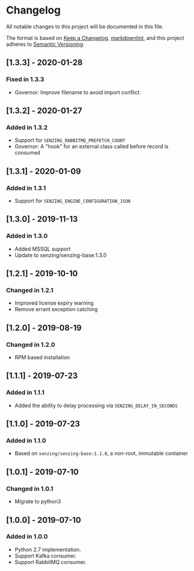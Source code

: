 # Changelog

All notable changes to this project will be documented in this file.

The format is based on [Keep a Changelog](https://keepachangelog.com/en/1.0.0/),
[markdownlint](https://dlaa.me/markdownlint/),
and this project adheres to [Semantic Versioning](https://semver.org/spec/v2.0.0.html).

## [1.3.3] - 2020-01-28

### Fixed in 1.3.3

- Governor:  Improve filename to avoid import conflict.

## [1.3.2] - 2020-01-27

### Added in 1.3.2

- Support for `SENZING_RABBITMQ_PREFETCH_COUNT`
- Governor:  A "hook" for an external class called before record is consumed

## [1.3.1] - 2020-01-09

### Added in 1.3.1

- Support for `SENZING_ENGINE_CONFIGURATION_JSON`

## [1.3.0] - 2019-11-13

### Added in 1.3.0

- Added MSSQL support
- Update to senzing/senzing-base:1.3.0

## [1.2.1] - 2019-10-10

### Changed in 1.2.1

- Improved license expiry warning
- Remove errant exception catching

## [1.2.0] - 2019-08-19

### Changed in 1.2.0

- RPM based installation

## [1.1.1] - 2019-07-23

### Added in 1.1.1

- Added the ability to delay processing via `SENZING_DELAY_IN_SECONDS`

## [1.1.0] - 2019-07-23

### Added in 1.1.0

- Based on `senzing/senzing-base:1.1.0`, a non-root, immutable container

## [1.0.1] - 2019-07-10

### Changed in 1.0.1

- Migrate to python3

## [1.0.0] - 2019-07-10

### Added in 1.0.0

- Python 2.7 implementation.
- Support Kafka consumer.
- Support RabbitMQ consumer.
